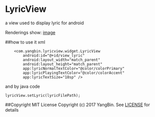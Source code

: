 # LyricView
a view used to display lyric for android

Renderings show:
[image](!/image/Animation.gif)


##how to use it
xml
```
    <com.yangbin.lyricview.widget.LyricView
        android:id="@+id/view_lyric"
        android:layout_width="match_parent"
        android:layout_height="match_parent"
        app:lyricNormalTextColor="@color/colorPrimary"
        app:lyricPlayingTextColor="@color/colorAccent"
        app:lyricTextSize="18sp" />
```
and by java code
```
lyricView.setLyric(lyricFilePath);
```
##Copyright
MIT License Copyright (c) 2017 YangBin.
See [LICENSE]("./LICENSE.txt") for details